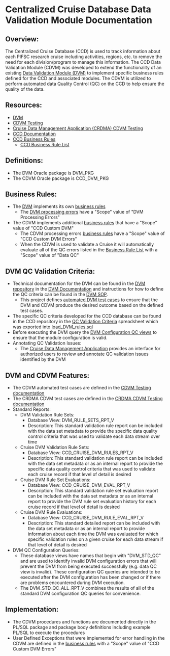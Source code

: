 # Centralized Cruise Database Data Validation Module Documentation

## Overview:
The Centralized Cruise Database (CCD) is used to track information about each PIFSC research cruise including activities, regions, etc. to remove the need for each division/program to manage this information. The CCD Data Validation Module (CDVM) was developed to extend the functionality of an existing [Data Validation Module (DVM)](https://github.com/PIFSC-NMFS-NOAA/PIFSC-DataValidationModule) to implement specific business rules defined for the CCD and associated modules.  The CDVM is utilized to perform automated data Quality Control (QC) on the CCD to help ensure the quality of the data.

## Resources:
-   [DVM](https://github.com/PIFSC-NMFS-NOAA/PIFSC-DataValidationModule)
-   [CDVM Testing](./test%20cases/CDVM%20Testing%20Documentation.md)
-   [Cruise Data Management Application (CRDMA) CDVM Testing](../../../CRDMA/docs/test_cases/packages/CDVM/CRDMA%20CDVM%20Testing%20Documentation.md)
-   [CCD Documentation](../../Centralized%20Cruise%20Database%20-%20Technical%20Documentation.md)
-   [CCD Business Rules](../../Centralized%20Cruise%20Database%20-%20Business%20Rule%20Documentation.md)
    -   [CCD Business Rule List](../../Centralized%20Cruise%20Database%20-%20Business%20Rule%20List.xlsx)

## Definitions:
-   The DVM Oracle package is DVM_PKG
-   The CDVM Oracle package is CCD_DVM_PKG

## Business Rules:
-   The [DVM](https://github.com/PIFSC-NMFS-NOAA/PIFSC-DataValidationModule) implements its own [business rules](https://github.com/PIFSC-NMFS-NOAA/PIFSC-DataValidationModule/blob/master/docs/DVM%20-%20Business%20Rule%20Documentation.md)
    -   The [DVM processing errors](https://github.com/PIFSC-NMFS-NOAA/PIFSC-DataValidationModule/blob/master/docs/DVM%20-%20Business%20Rules.xlsx) have a "Scope" value of "DVM Processing Errors"
-   The CDVM implements additional [business rules](../../Centralized%20Cruise%20Database%20-%20Business%20Rule%20Documentation.md) that have a "Scope" value of "CCD Custom DVM"
    -   The CDVM processing errors [business rules](../../Centralized%20Cruise%20Database%20-%20Business%20Rule%20List.xlsx) have a "Scope" value of "CCD Custom DVM Errors"
    -   When the CDVM is used to validate a Cruise it will automatically evaluate all of the QC errors listed in the [Business Rule List](../../Centralized%20Cruise%20Database%20-%20Business%20Rule%20List.xlsx) with a "Scope" value of "Data QC"

## DVM QC Validation Criteria:
-   Technical documentation for the DVM can be found in the [DVM repository](https://github.com/PIFSC-NMFS-NOAA/PIFSC-DataValidationModule) in the [DVM Documentation](https://github.com/PIFSC-NMFS-NOAA/PIFSC-DataValidationModule/blob/master/docs/Data%20Validation%20Module%20Documentation.md) and instructions for how to define the QC criteria can be found in the [DVM SOP](https://github.com/PIFSC-NMFS-NOAA/PIFSC-DataValidationModule/blob/master/docs/How%20to%20Define%20Criteria%20in%20Data%20Validation%20Module.md).
    -   This project defines [automated DVM test cases](./test%20cases/CDVM%20Testing%20Documentation.md) to ensure that the DVM and CDVM produce the desired outcome based on the defined test cases.
-   The specific QC criteria developed for the CCD database can be found in the CCD repository in the [QC Validation Criteria](../../QC%20Validation%20Criteria.xlsx) spreadsheet which was exported into [load_DVM_rules.sql](../../../SQL/queries/load_DVM_rules.sql)
-   Before executing the DVM query the [DVM Configuration QC views](#DVM_QC_config_queries) to ensure that the module configuration is valid.
-   Annotating QC Validation Issues:
    -   The [Cruise Data Management Application](../../../CRDMA/docs/Cruise%20Data%20Management%20Application%20-%20Technical%20Documentation.md) provides an interface for authorized users to review and annotate QC validation issues identified by the DVM

## DVM and CDVM Features:
-   The CDVM automated test cases are defined in the [CDVM Testing documentation](./test%20cases/CDVM%20Testing%20Documentation.md)
-   The CRDMA CDVM test cases are defined in the [CRDMA CDVM Testing documentation](../../../CRDMA/docs/test_cases/packages/CDVM/CRDMA%20CDVM%20Testing%20Documentation.md)
-   Standard Reports:
    -   DVM Validation Rule Sets:
        -   Database View: DVM_RULE_SETS_RPT_V
        -   Description: This standard validation rule report can be included with the data set metadata to provide the specific data quality control criteria that was used to validate each data stream over time
    -   Cruise DVM Validation Rule Sets:
        -   Database View: CCD_CRUISE_DVM_RULES_RPT_V
        -   Description: This standard validation rule report can be included with the data set metadata or as an internal report to provide the specific data quality control criteria that was used to validate each cruise record if that level of detail is desired
    -   Cruise DVM Rule Set Evaluations:
        -   Database View: CCD_CRUISE_DVM_EVAL_RPT_V
        -   Description: This standard validation rule set evaluation report can be included with the data set metadata or as an internal report to provide the DVM rule set evaluation history for each cruise record if that level of detail is desired
    -   Cruise DVM Rule Evaluations:
        -   Database View: CCD_CRUISE_DVM_RULE_EVAL_RPT_V
        -   Description: This standard detailed report can be included with the data set metadata or as an internal report to provide information about each time the DVM was evaluated for which specific validation rules on a given cruise for each data stream if that level of detail is desired
-   <span id="DVM_QC_config_queries" class="anchor"></span>DVM QC Configuration Queries:
    -   These database views have names that begin with "DVM_STD_QC" and are used to identify invalid DVM configuration errors that will prevent the DVM from being executed successfully (e.g. data QC view is invalid). These configuration QC queries are intended to be executed after the DVM configuration has been changed or if there are problems encountered during DVM execution.
    -   The DVM_STD_QC_ALL_RPT_V combines the results of all of the standard DVM configuration QC queries for convenience.

## Implementation:
-   The CDVM procedures and functions are documented directly in the PL/SQL package and package body definitions including example PL/SQL to execute the procedures
-   User Defined Exceptions that were implemented for error handling in the CDVM are defined in the [business rules](../../Centralized%20Cruise%20Database%20-%20Business%20Rule%20List.xlsx) with a "Scope" value of "CCD Custom DVM Errors"
